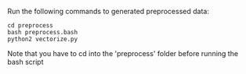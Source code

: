 Run the following commands to generated preprocessed data:

```
cd preprocess
bash preprocess.bash
python2 vectorize.py
```

Note that you have to cd into the 'preprocess' folder before running the bash script